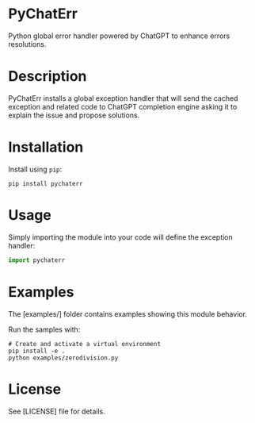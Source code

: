 # PyChatErr

Python global error handler powered by ChatGPT to enhance errors resolutions.

# Description

PyChatErr installs a global exception handler that will send the cached
exception and related code to ChatGPT completion engine asking it to explain the
issue and propose solutions.

# Installation

Install using `pip`:

```shell
pip install pychaterr
```

# Usage

Simply importing the module into your code will define the exception handler:

```python
import pychaterr
```

# Examples

The [examples/] folder contains examples showing this module behavior.

Run the samples with:

```shell
# Create and activate a virtual environment
pip install -e .
python examples/zerodivision.py
```

# License

See [LICENSE] file for details.
